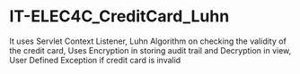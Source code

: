 # IT-ELEC4C_CreditCard_Luhn

It uses Servlet Context Listener,
Luhn Algorithm on checking the validity of the credit card,
Uses Encryption in storing audit trail and Decryption in view,
User Defined Exception if credit card is invalid
